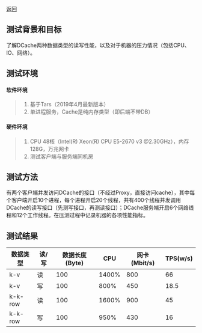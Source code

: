 [返回](../README.md)

## 测试背景和目标
了解DCache两种数据类型的读写性能，以及对于机器的压力情况（包括CPU、IO、网络）。

## 测试环境
#### 软件环境
> 1. 基于Tars（2019年4月最新版本）
> 2. 单进程服务，Cache是纯内存类型（即后端不带DB）

#### 硬件环境
> 1. CPU 48核（Intel(R) Xeon(R) CPU E5-2670 v3 @2.30GHz），内存128G，万兆网卡
> 2. 测试客户端与服务端同机房

## 测试方法
有两个客户端并发访问DCache的接口（不经过Proxy，直接访问cache），其中每个客户端开启10个进程，每个进程开启20个线程，共有400个线程并发调用DCache的读写接口（先测写接口，再测读接口）；DCache服务端开启6个网络线程和12个工作线程。在压测过程中记录机器的各项性能指标。

## 测试结果

数据类型 | 读/写 | 数据长度(Byte) | CPU | 网卡(Mbit/s) | TPS(w/s) 
---|---|---|---|---|---
k-v | 读 | 100 | 1400% | 800 | 66 
k-v | 写 | 100 | 800% | 450 | 18.5
k-k-row | 读 | 100 | 1600% | 900 | 45
k-k-row | 写 | 100 | 950% | 430 | 16